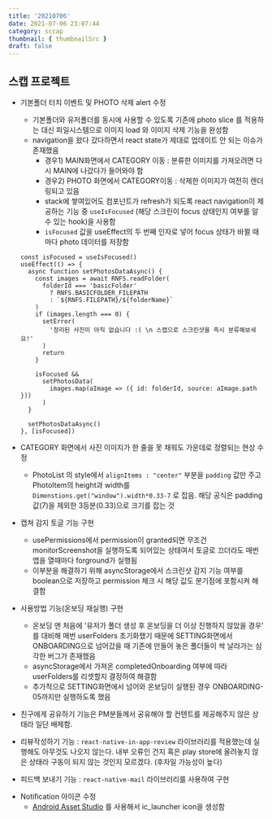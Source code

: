 ```yaml
---
title: '20210706'
date: 2021-07-06 23:07:44
category: sccap
thumbnail: { thumbnailSrc }
draft: false
---
```


## 스캡 프로젝트

- 기본폴더 터치 이벤트 및 PHOTO 삭제 alert 수정

  - 기본폴더와 유저폴더를 동시에 사용할 수 있도록 기존에 photo slice 를 적용하는 대신 파일시스템으로 이미지 load 와 이미지 삭제 기능을 완성함
  - navigation을 왔다 갔다하면서 react state가 제대로 업데이트 안 되는 이슈가 존재했음
    - 경우1) MAIN화면에서 CATEGORY 이동 : 분류한 이미지를 가져오려면 다시 MAIN에 나갔다가 들어와야 함
    - 경우2) PHOTO 화면에서 CATEGORY이동 : 삭제한 이미지가 여전히 렌더링되고 있음
    - stack에 쌓여있어도 컴포넌트가 refresh가 되도록 react navigation이 제공하는 기능 중 `useIsFocused` (해당 스크린이 focus 상태인지 여부를 알 수 있는 hook)을 사용함
    - `isFocused` 값을 useEffect의 두 번째 인자로 넣어 focus 상태가 바뀔 때마다 photo 데이터를 저장함

  ```tsx
  const isFocused = useIsFocused()
  useEffect(() => {
    async function setPhotosDataAsync() {
      const images = await RNFS.readFolder(
        folderId === 'basicFolder'
          ? RNFS.BASICFOLDER_FILEPATH
          : `${RNFS.FILEPATH}/${folderName}`
      )
      if (images.length === 0) {
        setError(
          '정리된 사진이 아직 없습니다 :( \n 스캡으로 스크린샷을 즉시 분류해보세요!'
        )
        return
      }

      isFocused &&
        setPhotosData(
          images.map(aImage => ({ id: folderId, source: aImage.path }))
        )
    }

    setPhotosDataAsync()
  }, [isFocused])
  ```

- CATEGORY 화면에서 사진 이미지가 한 줄을 못 채워도 가운데로 정렬되는 현상 수정

  - PhotoList 의 style에서 `alignItems : "center"` 부분을 `padding` 값만 주고 PhotoItem의 height과 width를 `Dimenstions.get("window").width*0.33-7` 로 잡음. 해당 공식은 padding값(7)을 제외한 3등분(0.33)으로 크기를 잡는 것

- 캡쳐 감지 토글 기능 구현
  - usePermissions에서 permission이 granted되면 무조건 monitorScreenshot을 실행하도록 되어있는 상태여서 토글로 끄더라도 매번 앱을 열때마다 forground가 실행됨
  - 이부분을 해결하기 위해 asyncStorage에서 스크린샷 감지 기능 여부를 boolean으로 저장하고 permission 체크 시 해당 값도 분기점에 포함시켜 해결함
- 사용방법 기능(온보딩 재실행) 구현
  - 온보딩 맨 처음에 '유저가 폴더 생성 후 온보딩을 더 이상 진행하지 않았을 경우' 를 대비해 매번 userFolders 초기화했기 때문에 SETTING화면에서 ONBOARDING으로 넘어갔을 때 기존에 만들어 놓은 폴더들이 싹 날라가는 심각한 버그가 존재했음
  - asyncStorage에서 가져온 completedOnboarding 여부에 따라 userFolders를 리셋할지 결정하여 해결함
  - 추가적으로 SETTING화면에서 넘어와 온보딩이 실행된 경우 ONBOARDING-05까지만 실행하도록 했음
- 친구에게 공유하기 기능은 PM분들께서 공유해야 할 컨텐트를 제공해주지 않은 상태라 일단 배제함.
- 리뷰작성하기 기능 : `react-native-in-app-review` 라이브러리를 적용했는데 실행해도 아무것도 나오지 않는다. 내부 오류인 건지 혹은 play store에 올려놓지 않은 상태라 구동이 되지 않는 것인지 모르겠다. (후자일 가능성이 높다)
- 피드백 보내기 기능 : `react-native-mail` 라이브러리를 사용하여 구현

* Notification 아이콘 수정
  - [Android Asset Studio](<https://romannurik.github.io/AndroidAssetStudio/icons-launcher.html#foreground.type=clipart&foreground.clipart=android&foreground.space.trim=1&foreground.space.pad=0.25&foreColor=rgba(96%2C%20125%2C%20139%2C%200)&backColor=rgb(68%2C%20138%2C%20255)&crop=0&backgroundShape=square&effects=none&name=ic_launcher>) 를 사용해서 ic_launcher icon을 생성함
